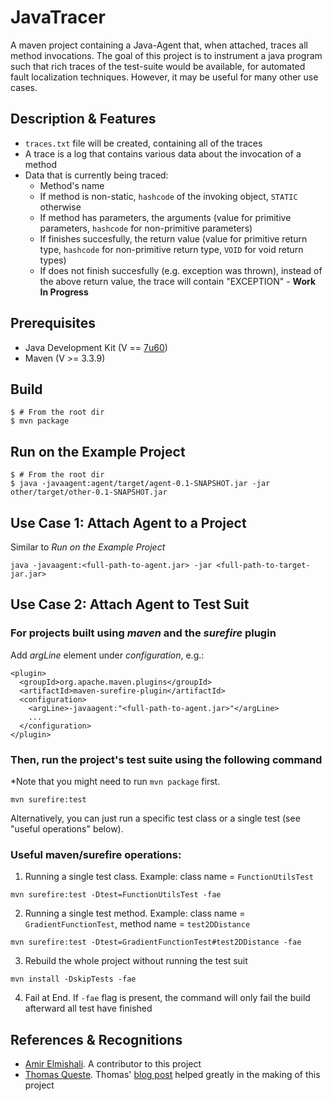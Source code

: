 # JavaTracer

A maven project containing a Java-Agent that, when attached, traces all method invocations.
The goal of this project is to instrument a java program such that rich traces of the test-suite would be available, for automated fault localization techniques. However, it may be useful for many other use cases.

## Description & Features

  - `traces.txt` file will be created, containing all of the traces
  - A trace is a log that contains various data about the invocation of a method
  - Data that is currently being traced:
    -   Method's name
    -   If method is non-static, `hashcode` of the invoking object, `STATIC` otherwise
    -   If method has parameters, the arguments (value for primitive parameters, `hashcode` for non-primitive parameters)
    -   If finishes succesfully, the return value (value for primitive return type, `hashcode` for non-primitive return type, `VOID` for void return types)
    -   If does not finish succesfully (e.g. exception was thrown), instead of the above return value, the trace will contain "EXCEPTION" - **Work In Progress**

## Prerequisites

* Java Development Kit (V == [7u60](http://www.oracle.com/technetwork/java/javase/downloads/java-archive-downloads-javase7-521261.html))
* Maven (V >= 3.3.9)

## Build

```
$ # From the root dir
$ mvn package
```

## Run on the Example Project

```
$ # From the root dir
$ java -javaagent:agent/target/agent-0.1-SNAPSHOT.jar -jar other/target/other-0.1-SNAPSHOT.jar
```

## Use Case 1: Attach Agent to a Project

Similar to _Run on the Example Project_
```
java -javaagent:<full-path-to-agent.jar> -jar <full-path-to-target-jar.jar>
```

## Use Case 2: Attach Agent to Test Suit

### For projects built using _maven_ and the  _surefire_ plugin

Add _argLine_ element under _configuration_, e.g.:
```
<plugin>
  <groupId>org.apache.maven.plugins</groupId>
  <artifactId>maven-surefire-plugin</artifactId>
  <configuration>
    <argLine>-javaagent:"<full-path-to-agent.jar>"</argLine>
    ...
  </configuration>
</plugin>
```

### Then, run the project's test suite using the following command

*Note that you might need to run `mvn package` first.

```
mvn surefire:test
```
Alternatively, you can just run a specific test class or a single test (see "useful operations" below).

### Useful maven/surefire operations:

1. Running a single test class. Example: class name = `FunctionUtilsTest`

```
mvn surefire:test -Dtest=FunctionUtilsTest -fae
```

2. Running a single test method. Example: class name = `GradientFunctionTest`, method name = `test2DDistance`

```
mvn surefire:test -Dtest=GradientFunctionTest#test2DDistance -fae
```

3. Rebuild the whole project without running the test suit

```
mvn install -DskipTests -fae
```

4. Fail at End. If `-fae` flag is present, the command will only fail the build afterward all test have finished

## References & Recognitions

* [Amir Elmishali](https://github.com/amir9979). A contributor to this project
* [Thomas Queste](http://www.tomsquest.com/about). Thomas' [blog post](http://tomsquest.com/blog/2014/01/intro-java-agent-and-bytecode-manipulation/) helped greatly in the making of this project
